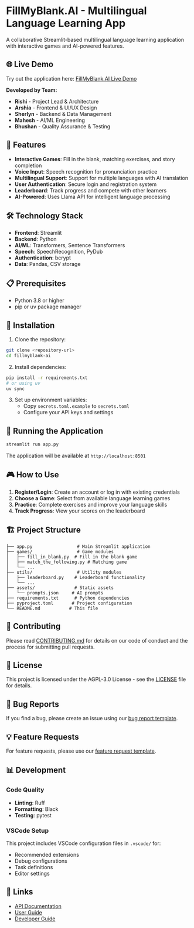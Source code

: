 # FillMyBlank.AI - Multilingual Language Learning App

A collaborative Streamlit-based multilingual language learning application with interactive games and AI-powered features.

## 🌐 Live Demo

Try out the application here: [FillMyBlank.AI Live Demo](https://fillmyblank-ai-efzagqpwaqeikkfteeebx3.streamlit.app/)


**Developed by Team:**
- **Rishi** - Project Lead & Architecture
- **Arshia** - Frontend & UI/UX Design  
- **Sherlyn** - Backend & Data Management
- **Mahesh** - AI/ML Engineering
- **Bhushan** - Quality Assurance & Testing

## 🚀 Features

- **Interactive Games**: Fill in the blank, matching exercises, and story completion
- **Voice Input**: Speech recognition for pronunciation practice
- **Multilingual Support**: Support for multiple languages with AI translation
- **User Authentication**: Secure login and registration system
- **Leaderboard**: Track progress and compete with other learners
- **AI-Powered**: Uses Llama API for intelligent language processing

## 🛠️ Technology Stack

- **Frontend**: Streamlit
- **Backend**: Python
- **AI/ML**: Transformers, Sentence Transformers
- **Speech**: SpeechRecognition, PyDub
- **Authentication**: bcrypt
- **Data**: Pandas, CSV storage

## 📋 Prerequisites

- Python 3.8 or higher
- pip or uv package manager

## 🔧 Installation

1. Clone the repository:
```bash
git clone <repository-url>
cd fillmyblank-ai
```

2. Install dependencies:
```bash
pip install -r requirements.txt
# or using uv
uv sync
```

3. Set up environment variables:
   - Copy `secrets.toml.example` to `secrets.toml`
   - Configure your API keys and settings

## 🚀 Running the Application

```bash
streamlit run app.py
```

The application will be available at `http://localhost:8501`

## 🎮 How to Use

1. **Register/Login**: Create an account or log in with existing credentials
2. **Choose a Game**: Select from available language learning games
3. **Practice**: Complete exercises and improve your language skills
4. **Track Progress**: View your scores on the leaderboard

## 🏗️ Project Structure

```
├── app.py                 # Main Streamlit application
├── games/                 # Game modules
│   ├── fill_in_blank.py  # Fill in the blank game
│   ├── match_the_following.py # Matching game
│   └── ...
├── utils/                 # Utility modules
│   ├── leaderboard.py    # Leaderboard functionality
│   └── ...
├── assets/               # Static assets
│   └── prompts.json     # AI prompts
├── requirements.txt      # Python dependencies
├── pyproject.toml       # Project configuration
└── README.md           # This file
```

## 🤝 Contributing

Please read [CONTRIBUTING.md](CONTRIBUTING.md) for details on our code of conduct and the process for submitting pull requests.

## 📝 License

This project is licensed under the AGPL-3.0 License - see the [LICENSE](LICENSE) file for details.

## 🐛 Bug Reports

If you find a bug, please create an issue using our [bug report template](.gitlab/issue_templates/Bug.md).

## 💡 Feature Requests

For feature requests, please use our [feature request template](.gitlab/issue_templates/Feature_Request.md).

## 📊 Development

### Code Quality

- **Linting**: Ruff
- **Formatting**: Black
- **Testing**: pytest

### VSCode Setup

This project includes VSCode configuration files in `.vscode/` for:
- Recommended extensions
- Debug configurations
- Task definitions
- Editor settings

## 🔗 Links

- [API Documentation](docs/api.md)
- [User Guide](docs/user-guide.md)
- [Developer Guide](docs/developer-guide.md)
